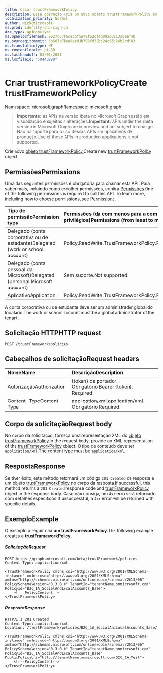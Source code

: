 ```yaml
---
title: Criar trustFrameworkPolicy
description: Essa operação cria um novo objeto trustFrameworkPolicy em um locatário do Azure AD B2C.
localization_priority: Normal
author: Nickgmicrosoft
ms.prod: identity-and-sign-in
doc_type: apiPageType
ms.openlocfilehash: 9027c578acecbf5e78f52dfcd0026721330a6f4b
ms.sourcegitcommit: 3b583d7baa9ae81b796fd30bc24c65d26b2cdf43
ms.translationtype: MT
ms.contentlocale: pt-BR
ms.lasthandoff: 03/04/2021
ms.locfileid: "50443290"
---
```

# <a name="create-trustframeworkpolicy"></a><span data-ttu-id="c1864-103">Criar trustFrameworkPolicy</span><span class="sxs-lookup"><span data-stu-id="c1864-103">Create trustFrameworkPolicy</span></span>

<span data-ttu-id="c1864-104">Namespace: microsoft.graph</span><span class="sxs-lookup"><span data-stu-id="c1864-104">Namespace: microsoft.graph</span></span>

> <span data-ttu-id="c1864-105">**Importante:** as APIs na versão /beta no Microsoft Graph estão em visualização e sujeitas a alterações.</span><span class="sxs-lookup"><span data-stu-id="c1864-105">**Important:** APIs under the /beta version in Microsoft Graph are in preview and are subject to change.</span></span> <span data-ttu-id="c1864-106">Não há suporte para o uso dessas APIs em aplicativos de produção.</span><span class="sxs-lookup"><span data-stu-id="c1864-106">Use of these APIs in production applications is not supported.</span></span>

<span data-ttu-id="c1864-107">Crie novo [objeto trustFrameworkPolicy.](../resources/trustframeworkpolicy.md)</span><span class="sxs-lookup"><span data-stu-id="c1864-107">Create new [trustFrameworkPolicy](../resources/trustframeworkpolicy.md) object.</span></span>

## <a name="permissions"></a><span data-ttu-id="c1864-108">Permissões</span><span class="sxs-lookup"><span data-stu-id="c1864-108">Permissions</span></span>

<span data-ttu-id="c1864-p102">Uma das seguintes permissões é obrigatória para chamar esta API. Para saber mais, incluindo como escolher permissões, confira [Permissões](/graph/permissions-reference.md).</span><span class="sxs-lookup"><span data-stu-id="c1864-p102">One of the following permissions is required to call this API. To learn more, including how to choose permissions, see [Permissions](/graph/permissions-reference.md).</span></span>

|<span data-ttu-id="c1864-111">Tipo de permissão</span><span class="sxs-lookup"><span data-stu-id="c1864-111">Permission type</span></span>      | <span data-ttu-id="c1864-112">Permissões (da com menos para a com mais privilégios)</span><span class="sxs-lookup"><span data-stu-id="c1864-112">Permissions (from least to most privileged)</span></span>              |
|:--------------------|:---------------------------------------------------------|
|<span data-ttu-id="c1864-113">Delegado (conta corporativa ou de estudante)</span><span class="sxs-lookup"><span data-stu-id="c1864-113">Delegated (work or school account)</span></span>|<span data-ttu-id="c1864-114">Policy.ReadWrite.TrustFramework</span><span class="sxs-lookup"><span data-stu-id="c1864-114">Policy.ReadWrite.TrustFramework</span></span>|
|<span data-ttu-id="c1864-115">Delegado (conta pessoal da Microsoft)</span><span class="sxs-lookup"><span data-stu-id="c1864-115">Delegated (personal Microsoft account)</span></span>| <span data-ttu-id="c1864-116">Sem suporte.</span><span class="sxs-lookup"><span data-stu-id="c1864-116">Not supported.</span></span>|
|<span data-ttu-id="c1864-117">Aplicativo</span><span class="sxs-lookup"><span data-stu-id="c1864-117">Application</span></span>|<span data-ttu-id="c1864-118">Policy.ReadWrite.TrustFramework</span><span class="sxs-lookup"><span data-stu-id="c1864-118">Policy.ReadWrite.TrustFramework</span></span>|

<span data-ttu-id="c1864-119">A conta corporativa ou de estudante deve ser um administrador global do locatário.</span><span class="sxs-lookup"><span data-stu-id="c1864-119">The work or school account must be a global administrator of the tenant.</span></span>

## <a name="http-request"></a><span data-ttu-id="c1864-120">Solicitação HTTP</span><span class="sxs-lookup"><span data-stu-id="c1864-120">HTTP request</span></span>

<!-- { "blockType": "ignored" } -->
```http
POST /trustFramework/policies
```

## <a name="request-headers"></a><span data-ttu-id="c1864-121">Cabeçalhos de solicitação</span><span class="sxs-lookup"><span data-stu-id="c1864-121">Request headers</span></span>

|<span data-ttu-id="c1864-122">Nome</span><span class="sxs-lookup"><span data-stu-id="c1864-122">Name</span></span>|<span data-ttu-id="c1864-123">Descrição</span><span class="sxs-lookup"><span data-stu-id="c1864-123">Description</span></span>|
|:---------------|:----------|
|<span data-ttu-id="c1864-124">Autorização</span><span class="sxs-lookup"><span data-stu-id="c1864-124">Authorization</span></span>|<span data-ttu-id="c1864-p103">{token} de portador. Obrigatório.</span><span class="sxs-lookup"><span data-stu-id="c1864-p103">Bearer {token}. Required.</span></span>|
|<span data-ttu-id="c1864-127">Content-Type</span><span class="sxs-lookup"><span data-stu-id="c1864-127">Content-Type</span></span>|<span data-ttu-id="c1864-128">application/xml.</span><span class="sxs-lookup"><span data-stu-id="c1864-128">application/xml.</span></span> <span data-ttu-id="c1864-129">Obrigatório.</span><span class="sxs-lookup"><span data-stu-id="c1864-129">Required.</span></span>|

## <a name="request-body"></a><span data-ttu-id="c1864-130">Corpo da solicitação</span><span class="sxs-lookup"><span data-stu-id="c1864-130">Request body</span></span>

<span data-ttu-id="c1864-131">No corpo da solicitação, forneça uma representação XML do [objeto trustFrameworkPolicy.](../resources/trustframeworkpolicy.md)</span><span class="sxs-lookup"><span data-stu-id="c1864-131">In the request body, provide an XML representation of the [trustFrameworkPolicy](../resources/trustframeworkpolicy.md) object.</span></span> <span data-ttu-id="c1864-132">O tipo de conteúdo deve ser `application/xml`.</span><span class="sxs-lookup"><span data-stu-id="c1864-132">The content type must be `application/xml`.</span></span>

## <a name="response"></a><span data-ttu-id="c1864-133">Resposta</span><span class="sxs-lookup"><span data-stu-id="c1864-133">Response</span></span>

<span data-ttu-id="c1864-134">Se tiver êxito, este método retornará um código `201 Created` de resposta e um objeto [trustFrameworkPolicy](../resources/trustframeworkpolicy.md) no corpo da resposta.</span><span class="sxs-lookup"><span data-stu-id="c1864-134">If successful, this method returns a `201 Created` response code and [trustFrameworkPolicy](../resources/trustframeworkpolicy.md) object in the response body.</span></span> <span data-ttu-id="c1864-135">Caso não consiga, um `4xx` erro será retornado com detalhes específicos.</span><span class="sxs-lookup"><span data-stu-id="c1864-135">If unsuccessful, a `4xx` error will be returned with specific details.</span></span>

## <a name="example"></a><span data-ttu-id="c1864-136">Exemplo</span><span class="sxs-lookup"><span data-stu-id="c1864-136">Example</span></span>

<span data-ttu-id="c1864-137">O exemplo a seguir cria **um trustFrameworkPolicy**.</span><span class="sxs-lookup"><span data-stu-id="c1864-137">The following example creates a **trustFrameworkPolicy**.</span></span>

##### <a name="request"></a><span data-ttu-id="c1864-138">Solicitação</span><span class="sxs-lookup"><span data-stu-id="c1864-138">Request</span></span>

<!-- {
  "blockType": "ignored",
  "truncated": true,
  "name": "create_trustframeworkpolicy_from_trustframeworkpolicy"
}-->
```http
POST https://graph.microsoft.com/beta/trustFramework/policies
Content-Type: application/xml

<TrustFrameworkPolicy xmlns:xsi="http://www.w3.org/2001/XMLSchema-instance" xmlns:xsd="http://www.w3.org/2001/XMLSchema" xmlns="http://schemas.microsoft.com/online/cpim/schemas/2013/06" PolicySchemaVersion="0.3.0.0" TenantId="tenantName.onmicrosoft.com" PolicyId="B2C_1A_SocialAndLocalAccounts_Base">
    <!---PolicyContent-->
</TrustFrameworkPolicy>
```

##### <a name="response"></a><span data-ttu-id="c1864-139">Resposta</span><span class="sxs-lookup"><span data-stu-id="c1864-139">Response</span></span>

<!-- {
  "blockType": "ignored",
  "truncated": true,
  "@odata.type": "microsoft.graph.trustFrameworkPolicy"
} -->
```http
HTTP/1.1 201 Created
Content-Type: application/xml
Location: /trustFramework/policies/B2C_1A_SocialAndLocalAccounts_Base/

<TrustFrameworkPolicy xmlns:xsi="http://www.w3.org/2001/XMLSchema-instance" xmlns:xsd="http://www.w3.org/2001/XMLSchema" xmlns="http://schemas.microsoft.com/online/cpim/schemas/2013/06" PolicySchemaVersion="0.3.0.0" TenantId="tenantName.onmicrosoft.com" PolicyId="B2C_1A_SocialAndLocalAccounts_Base" PublicPolicyUri="http://tenantName.onmicrosoft.com/B2C_1A_Test">
    <!---PolicyContent-->
</TrustFrameworkPolicy>
```
<!-- uuid: 8fcb5dbc-d5aa-4681-8e31-b001d5168d79
2015-10-25 14:57:30 UTC -->
<!-- {
  "type": "#page.annotation",
  "description": "Create trustFrameworkPolicy",
  "keywords": "",
  "section": "documentation",
  "tocPath": ""
}-->


